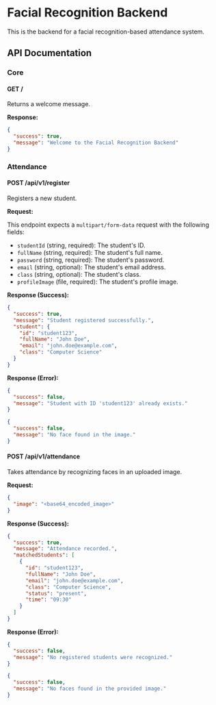 # Facial Recognition Backend

This is the backend for a facial recognition-based attendance system.

## API Documentation

### Core

#### GET /

Returns a welcome message.

**Response:**

```json
{
  "success": true,
  "message": "Welcome to the Facial Recognition Backend"
}
```

### Attendance

#### POST /api/v1/register

Registers a new student.

**Request:**

This endpoint expects a `multipart/form-data` request with the following fields:

-   `studentId` (string, required): The student's ID.
-   `fullName` (string, required): The student's full name.
-   `password` (string, required): The student's password.
-   `email` (string, optional): The student's email address.
-   `class` (string, optional): The student's class.
-   `profileImage` (file, required): The student's profile image.

**Response (Success):**

```json
{
  "success": true,
  "message": "Student registered successfully.",
  "student": {
    "id": "student123",
    "fullName": "John Doe",
    "email": "john.doe@example.com",
    "class": "Computer Science"
  }
}
```

**Response (Error):**

```json
{
  "success": false,
  "message": "Student with ID 'student123' already exists."
}
```

```json
{
  "success": false,
  "message": "No face found in the image."
}
```

#### POST /api/v1/attendance

Takes attendance by recognizing faces in an uploaded image.

**Request:**

```json
{
  "image": "<base64_encoded_image>"
}
```

**Response (Success):**

```json
{
  "success": true,
  "message": "Attendance recorded.",
  "matchedStudents": [
    {
      "id": "student123",
      "fullName": "John Doe",
      "email": "john.doe@example.com",
      "class": "Computer Science",
      "status": "present",
      "time": "09:30"
    }
  ]
}
```

**Response (Error):**

```json
{
  "success": false,
  "message": "No registered students were recognized."
}
```

```json
{
  "success": false,
  "message": "No faces found in the provided image."
}
```